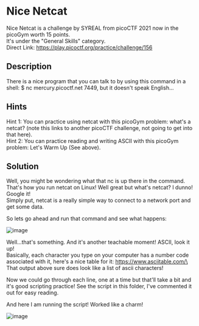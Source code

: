 # Nice Netcat
Nice Netcat is a challenge by SYREAL from picoCTF 2021 now in the picoGym worth 15 points.\
It's under the "General Skills" category.\
Direct Link:  https://play.picoctf.org/practice/challenge/156

## Description
There is a nice program that you can talk to by using this command in a shell: $ nc mercury.picoctf.net 7449, but it doesn't speak English...

## Hints
Hint 1:  You can practice using netcat with this picoGym problem:  what's a netcat? (note this links to another picoCTF challenge, not going to get into that here).\
Hint 2:  You can practice reading and writing ASCII with this picoGym problem: Let's Warm Up  (See above).

## Solution
Well, you might be wondering what that nc is up there in the command.  That's how you run netcat on Linux!  Well great but what's netcat? I dunno! Google it!\
Simply put, netcat is a really simple way to connect to a network port and get some data.

So lets go ahead and run that command and see what happens:

![image](https://github.com/noah344/CTF_Stuff/assets/17501232/47eeae96-4a64-449b-a0c3-3e8853e4c2bd)

Well...that's something.  And it's another teachable moment!  ASCII, look it up!\
Basically, each character you type on your computer has a number code associated with it, here's a nice table for it:  https://www.asciitable.com/\
That output above sure does look like a list of ascii characters!

Now we could go through each line, one at a time but that'll take a bit and it's good scripting practice!  See the script in this folder, I've commented it out for easy reading.

And here I am running the script! Worked like a charm!

![image](https://github.com/noah344/CTF_Stuff/assets/17501232/e962edd2-7d77-4d22-9a97-125608081b66)
